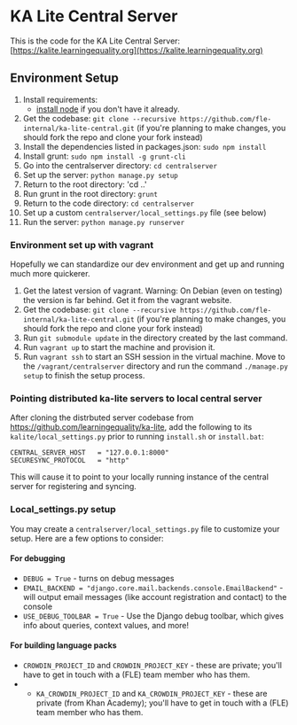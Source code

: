 # KA Lite Central Server

This is the code for the KA Lite Central Server: [https://kalite.learningequality.org](https://kalite.learningequality.org)

## Environment Setup

1. Install requirements:
    - [install node](http://nodejs.org/download/) if you don't have it already.
2. Get the codebase: `git clone --recursive https://github.com/fle-internal/ka-lite-central.git` (if you're planning to make changes, you should fork the repo and clone your fork instead)
3. Install the dependencies listed in packages.json: `sudo npm install`
4. Install grunt: `sudo npm install -g grunt-cli`
5. Go into the centralserver directory: `cd centralserver`
6. Set up the server: `python manage.py setup`
7. Return to the root directory: 'cd ..'
8. Run grunt in the root directory: `grunt`
9. Return to the code directory: `cd centralserver`
10. Set up a custom `centralserver/local_settings.py` file (see below)
11. Run the server: `python manage.py runserver`

### Environment set up with vagrant

Hopefully we can standardize our dev environment and get up and running much more quickerer.
1. Get the latest version of vagrant. Warning: On Debian (even on testing) the version is far behind. Get it from the vagrant website.
2. Get the codebase: `git clone --recursive https://github.com/fle-internal/ka-lite-central.git` (if you're planning to make changes, you should fork the repo and clone your fork instead)
3. Run `git submodule update` in the directory created by the last command.
4. Run `vagrant up` to start the machine and provision it.
5. Run `vagrant ssh` to start an SSH session in the virtual machine. Move to the `/vagrant/centralserver` directory and run the command `./manage.py setup` to finish the setup process.

### Pointing distributed ka-lite servers to local central server

After cloning the distrbuted server codebase from https://github.com/learningequality/ka-lite, add the following to its `kalite/local_settings.py` prior to running `install.sh` or `install.bat`:
```
CENTRAL_SERVER_HOST   = "127.0.0.1:8000"
SECURESYNC_PROTOCOL   = "http"
```

This will cause it to point to your locally running instance of the central server for registering and syncing.

### Local_settings.py setup

You may create a `centralserver/local_settings.py` file to customize your setup.  Here are a few options to consider:

#### For debugging

* `DEBUG = True` - turns on debug messages
* `EMAIL_BACKEND = "django.core.mail.backends.console.EmailBackend"` - will output email messages (like account registration and contact) to the console
* `USE_DEBUG_TOOLBAR = True` - Use the Django debug toolbar, which gives info about queries, context values, and more!

#### For building language packs
* `CROWDIN_PROJECT_ID` and `CROWDIN_PROJECT_KEY` - these are private; you'll have to get in touch with a (FLE) team member who has them.
* * `KA_CROWDIN_PROJECT_ID` and `KA_CROWDIN_PROJECT_KEY` - these are private (from Khan Academy); you'll have to get in touch with a (FLE) team member who has them.
